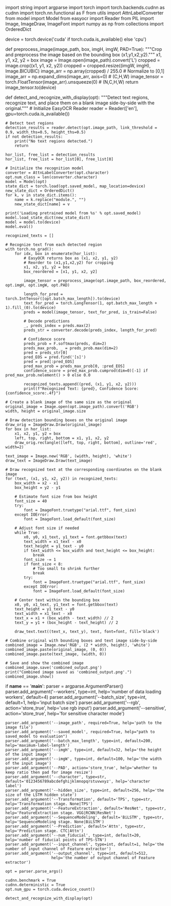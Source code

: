 import string
import argparse
import torch
import torch.backends.cudnn as cudnn
import torch.nn.functional as F
from utils import AttnLabelConverter
from model import Model
from easyocr import Reader
from PIL import Image, ImageDraw, ImageFont
import numpy as np
from collections import OrderedDict

device = torch.device('cuda' if torch.cuda.is_available() else 'cpu')

def preprocess_image(image_path, box, imgH, imgW, PAD=True):
    """Crop and preprocess the image based on the bounding box (x1,y1,x2,y2)."""
    x1, y1, x2, y2 = box
    image = Image.open(image_path).convert('L')
    cropped = image.crop((x1, y1, x2, y2))
    cropped = cropped.resize((imgW, imgH), Image.BICUBIC)
    image_arr = np.array(cropped) / 255.0  # Normalize to [0,1]
    image_arr = np.expand_dims(image_arr, axis=0)  # (C,H,W)
    image_tensor = torch.FloatTensor(image_arr).unsqueeze(0)  # (N,C,H,W)
    return image_tensor.to(device)


def detect_and_recognize_with_display(opt):
    """Detect text regions, recognize text, and place them on a blank image side-by-side with the original."""
    # Initialize EasyOCR Reader
    reader = Reader(['en'], gpu=torch.cuda.is_available())

    # Detect text regions
    detection_results = reader.detect(opt.image_path, link_threshold = 0.9, width_ths=0.5, height_ths=0.5)
    if not detection_results:
        print("No text regions detected.")
        return

    hor_list, free_list = detection_results
    hor_list, free_list = hor_list[0], free_list[0]

    # Initialize the recognition model
    converter = AttnLabelConverter(opt.character)
    opt.num_class = len(converter.character)
    model = Model(opt)
    state_dict = torch.load(opt.saved_model, map_location=device)
    new_state_dict = OrderedDict()
    for k, v in state_dict.items():
        name = k.replace("module.", "")
        new_state_dict[name] = v

    print('Loading pretrained model from %s' % opt.saved_model)
    model.load_state_dict(new_state_dict)
    model = model.to(device)
    model.eval()

    recognized_texts = []

    # Recognize text from each detected region
    with torch.no_grad():
        for idx, box in enumerate(hor_list):
            # EasyOCR returns box as (x1, x2, y1, y2)
            # Reorder to (x1,y1,x2,y2) for cropping
            x1, x2, y1, y2 = box
            box_reordered = [x1, y1, x2, y2]

            image_tensor = preprocess_image(opt.image_path, box_reordered, opt.imgH, opt.imgW, opt.PAD)

            length_for_pred = torch.IntTensor([opt.batch_max_length]).to(device)
            text_for_pred = torch.LongTensor(1, opt.batch_max_length + 1).fill_(0).to(device)
            preds = model(image_tensor, text_for_pred, is_train=False)

            # Decode predictions
            _, preds_index = preds.max(2)
            preds_str = converter.decode(preds_index, length_for_pred)

            # Confidence score
            preds_prob = F.softmax(preds, dim=2)
            preds_max_prob, _ = preds_prob.max(dim=2)
            pred = preds_str[0]
            pred_EOS = pred.find('[s]')
            pred = pred[:pred_EOS]
            pred_max_prob = preds_max_prob[0, :pred_EOS]
            confidence_score = pred_max_prob.cumprod(dim=0)[-1] if pred_max_prob.nelement() > 0 else 0.0

            recognized_texts.append((pred, (x1, y1, x2, y2)))
            print(f"Recognized Text: {pred}, Confidence Score: {confidence_score:.4f}")

    # Create a blank image of the same size as the original
    original_image = Image.open(opt.image_path).convert('RGB')
    width, height = original_image.size

    # Draw detection bounding boxes on the original image
    draw_orig = ImageDraw.Draw(original_image)
    for box in hor_list:
        x1, x2, y1, y2 = box
        left, top, right, bottom = x1, y1, x2, y2
        draw_orig.rectangle([left, top, right, bottom], outline='red', width=2)

    text_image = Image.new('RGB', (width, height), 'white')
    draw_text = ImageDraw.Draw(text_image)

    # Draw recognized text at the corresponding coordinates on the blank image
    for (text, (x1, y1, x2, y2)) in recognized_texts:
        box_width = x2 - x1
        box_height = y2 - y1

        # Estimate font size from box height
        font_size = 40
        try:
            font = ImageFont.truetype("arial.ttf", font_size)
        except IOError:
            font = ImageFont.load_default(font_size)

        # Adjust font size if needed
        while True:
            x0, y0, x1_text, y1_text = font.getbbox(text)
            text_width = x1_text - x0
            text_height = y1_text - y0
            if text_width <= box_width and text_height <= box_height:
                break
            font_size -= 1
            if font_size < 8:
                # Too small to shrink further
                break
            try:
                font = ImageFont.truetype("arial.ttf", font_size)
            except IOError:
                font = ImageFont.load_default(font_size)

        # Center text within the bounding box
        x0, y0, x1_text, y1_text = font.getbbox(text)
        text_height = y1_text - y0
        text_width = x1_text - x0
        text_x = x1 + (box_width - text_width) // 2
        text_y = y1 + (box_height - text_height) // 2

        draw_text.text((text_x, text_y), text, font=font, fill='black')

    # Combine original with bounding boxes and text image side-by-side
    combined_image = Image.new('RGB', (2 * width, height), 'white')
    combined_image.paste(original_image, (0, 0))
    combined_image.paste(text_image, (width, 0))

    # Save and show the combined image
    combined_image.save('combined_output.png')
    print("Combined image saved as 'combined_output.png'.")
    combined_image.show()


if __name__ == '__main__':
    parser = argparse.ArgumentParser()
    parser.add_argument('--workers', type=int, help='number of data loading workers', default=4)
    parser.add_argument('--batch_size', type=int, default=1, help='input batch size')
    parser.add_argument('--rgb', action='store_true', help='use rgb input')
    parser.add_argument('--sensitive', action='store_true', help='for sensitive character mode')

    parser.add_argument('--image_path', required=True, help='path to the image file')
    parser.add_argument('--saved_model', required=True, help="path to saved_model to evaluation")
    parser.add_argument('--batch_max_length', type=int, default=200, help='maximum-label-length')
    parser.add_argument('--imgH', type=int, default=32, help='the height of the input image')
    parser.add_argument('--imgW', type=int, default=100, help='the width of the input image')
    parser.add_argument('--PAD', action='store_true', help='whether to keep ratio then pad for image resize')
    parser.add_argument('--character', type=str, default='0123456789abcdefghijklmnopqrstuvwxyz', help='character label')
    parser.add_argument('--hidden_size', type=int, default=256, help='the size of the LSTM hidden state')
    parser.add_argument('--Transformation', default='TPS', type=str, help='Transformation stage. None|TPS')
    parser.add_argument('--FeatureExtraction', default='ResNet', type=str, help='FeatureExtraction stage. VGG|RCNN|ResNet')
    parser.add_argument('--SequenceModeling', default='BiLSTM', type=str, help='SequenceModeling stage. None|BiLSTM')
    parser.add_argument('--Prediction', default='Attn', type=str, help='Prediction stage. CTC|Attn')
    parser.add_argument('--num_fiducial', type=int, default=20, help='number of fiducial points of TPS-STN')
    parser.add_argument('--input_channel', type=int, default=1, help='the number of input channel of Feature extractor')
    parser.add_argument('--output_channel', type=int, default=512,
                        help='the number of output channel of Feature extractor')

    opt = parser.parse_args()

    cudnn.benchmark = True
    cudnn.deterministic = True
    opt.num_gpu = torch.cuda.device_count()

    detect_and_recognize_with_display(opt)
